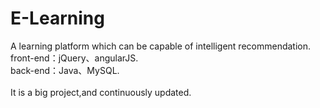 # E-Learning
A learning platform which can be capable of intelligent recommendation.<br/>
front-end：jQuery、angularJS.<br/>
back-end：Java、MySQL.
<br/><br/>
It is a big project,and continuously updated.
